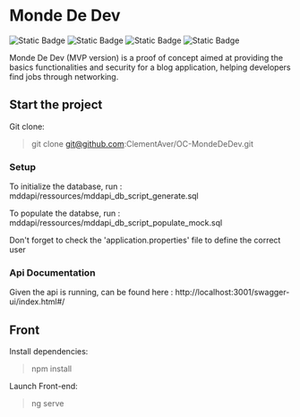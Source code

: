 # Monde De Dev

<div>
<img alt="Static Badge" src="https://img.shields.io/badge/Java-%23ff7b0c">
<img alt="Static Badge" src="https://img.shields.io/badge/Spring_Boot-5bd84c">
<img alt="Static Badge" src="https://img.shields.io/badge/Angular-%23F44336">
<img alt="Static Badge" src="https://img.shields.io/badge/TypeScript-3178c6">
</div>

Monde De Dev (MVP version) is a proof of concept aimed at providing the basics functionalities and security for a blog application, helping developers find jobs through networking.

## Start the project

Git clone:

> git clone git@github.com:ClementAver/OC-MondeDeDev.git

### Setup

To initialize the database, run : mddapi/ressources/mddapi_db_script_generate.sql

To populate the databse, run : mddapi/ressources/mddapi_db_script_populate_mock.sql

Don't forget to check the 'application.properties' file to define the correct user

### Api Documentation

Given the api is running, can be found here :
 http://localhost:3001/swagger-ui/index.html#/

## Front

Install dependencies:

> npm install

Launch Front-end:

> ng serve